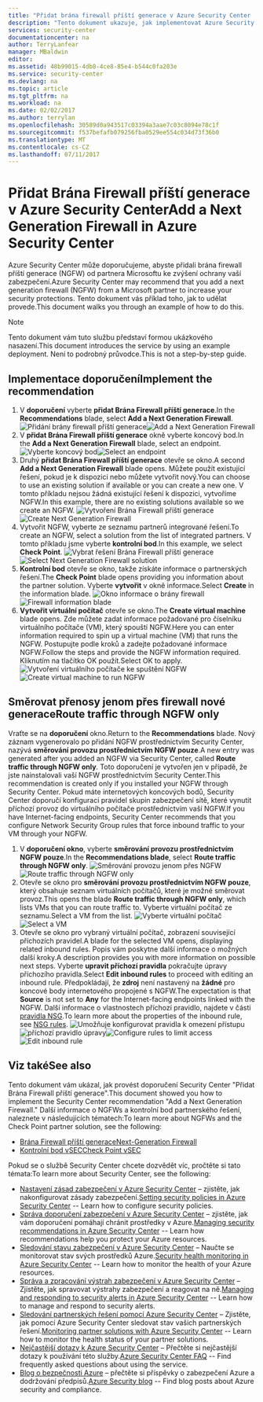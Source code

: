 ```yaml
---
title: "Přidat brána firewall příští generace v Azure Security Center | Microsoft Docs"
description: "Tento dokument ukazuje, jak implementovat Azure Security Center doporučení ** přidat další generace brány Firewall ** a ** trasy traffice prostřednictvím NGFW pouze **."
services: security-center
documentationcenter: na
author: TerryLanfear
manager: MBaldwin
editor: 
ms.assetid: 48b99015-4db8-4ce8-85e4-b544c0fa203e
ms.service: security-center
ms.devlang: na
ms.topic: article
ms.tgt_pltfrm: na
ms.workload: na
ms.date: 02/02/2017
ms.author: terrylan
ms.openlocfilehash: 30589d0a943517c03394a3aae7c03c8094e78c1f
ms.sourcegitcommit: f537befafb079256fba0529ee554c034d73f36b0
ms.translationtype: MT
ms.contentlocale: cs-CZ
ms.lasthandoff: 07/11/2017
---
```

# <a name="add-a-next-generation-firewall-in-azure-security-center"></a><span data-ttu-id="b472c-103">Přidat Brána Firewall příští generace v Azure Security Center</span><span class="sxs-lookup"><span data-stu-id="b472c-103">Add a Next Generation Firewall in Azure Security Center</span></span>
<span data-ttu-id="b472c-104">Azure Security Center může doporučujeme, abyste přidali brána firewall příští generace (NGFW) od partnera Microsoftu ke zvýšení ochrany vaší zabezpečení.</span><span class="sxs-lookup"><span data-stu-id="b472c-104">Azure Security Center may recommend that you add a next generation firewall (NGFW) from a Microsoft partner to increase your security protections.</span></span> <span data-ttu-id="b472c-105">Tento dokument vás příklad toho, jak to udělat provede.</span><span class="sxs-lookup"><span data-stu-id="b472c-105">This document walks you through an example of how to do this.</span></span>

> [!NOTE]
> <span data-ttu-id="b472c-106">Tento dokument vám tuto službu představí formou ukázkového nasazení.</span><span class="sxs-lookup"><span data-stu-id="b472c-106">This document introduces the service by using an example deployment.</span></span>  <span data-ttu-id="b472c-107">Není to podrobný průvodce.</span><span class="sxs-lookup"><span data-stu-id="b472c-107">This is not a step-by-step guide.</span></span>
>
>

## <a name="implement-the-recommendation"></a><span data-ttu-id="b472c-108">Implementace doporučení</span><span class="sxs-lookup"><span data-stu-id="b472c-108">Implement the recommendation</span></span>
1. <span data-ttu-id="b472c-109">V **doporučení** vyberte **přidat Brána Firewall příští generace**.</span><span class="sxs-lookup"><span data-stu-id="b472c-109">In the **Recommendations** blade, select **Add a Next Generation Firewall**.</span></span>
   <span data-ttu-id="b472c-110">![Přidání brány firewall příští generace][1]</span><span class="sxs-lookup"><span data-stu-id="b472c-110">![Add a Next Generation Firewall][1]</span></span>
2. <span data-ttu-id="b472c-111">V **přidat Brána Firewall příští generace** okně vyberte koncový bod.</span><span class="sxs-lookup"><span data-stu-id="b472c-111">In the **Add a Next Generation Firewall** blade, select an endpoint.</span></span>
   <span data-ttu-id="b472c-112">![Vyberte koncový bod][2]</span><span class="sxs-lookup"><span data-stu-id="b472c-112">![Select an endpoint][2]</span></span>
3. <span data-ttu-id="b472c-113">Druhý **přidat Brána Firewall příští generace** otevře se okno.</span><span class="sxs-lookup"><span data-stu-id="b472c-113">A second **Add a Next Generation Firewall** blade opens.</span></span> <span data-ttu-id="b472c-114">Můžete použít existující řešení, pokud je k dispozici nebo můžete vytvořit nový.</span><span class="sxs-lookup"><span data-stu-id="b472c-114">You can choose to use an existing solution if available or you can create a new one.</span></span> <span data-ttu-id="b472c-115">V tomto příkladu nejsou žádná existující řešení k dispozici, vytvoříme NGFW.</span><span class="sxs-lookup"><span data-stu-id="b472c-115">In this example, there are no existing solutions available so we create an NGFW.</span></span>
   <span data-ttu-id="b472c-116">![Vytvoření Brána Firewall příští generace][3]</span><span class="sxs-lookup"><span data-stu-id="b472c-116">![Create Next Generation Firewall][3]</span></span>
4. <span data-ttu-id="b472c-117">Vytvořit NGFW, vyberte ze seznamu partnerů integrované řešení.</span><span class="sxs-lookup"><span data-stu-id="b472c-117">To create an NGFW, select a solution from the list of integrated partners.</span></span> <span data-ttu-id="b472c-118">V tomto příkladu jsme vyberte **kontrolní bod**.</span><span class="sxs-lookup"><span data-stu-id="b472c-118">In this example, we select **Check Point**.</span></span>
   <span data-ttu-id="b472c-119">![Vybrat řešení Brána Firewall příští generace][4]</span><span class="sxs-lookup"><span data-stu-id="b472c-119">![Select Next Generation Firewall solution][4]</span></span>
5. <span data-ttu-id="b472c-120">**Kontrolní bod** otevře se okno, takže získáte informace o partnerských řešení.</span><span class="sxs-lookup"><span data-stu-id="b472c-120">The **Check Point** blade opens providing you information about the partner solution.</span></span> <span data-ttu-id="b472c-121">Vyberte **vytvořit** v okně informace.</span><span class="sxs-lookup"><span data-stu-id="b472c-121">Select **Create** in the information blade.</span></span>
   <span data-ttu-id="b472c-122">![Okno informace o brány firewall][5]</span><span class="sxs-lookup"><span data-stu-id="b472c-122">![Firewall information blade][5]</span></span>
6. <span data-ttu-id="b472c-123">**Vytvořit virtuální počítač** otevře se okno.</span><span class="sxs-lookup"><span data-stu-id="b472c-123">The **Create virtual machine** blade opens.</span></span> <span data-ttu-id="b472c-124">Zde můžete zadat informace požadované pro číselníku virtuálního počítače (VM), který spouští NGFW.</span><span class="sxs-lookup"><span data-stu-id="b472c-124">Here you can enter information required to spin up a virtual machine (VM) that runs the NGFW.</span></span> <span data-ttu-id="b472c-125">Postupujte podle kroků a zadejte požadované informace NGFW.</span><span class="sxs-lookup"><span data-stu-id="b472c-125">Follow the steps and provide the NGFW information required.</span></span> <span data-ttu-id="b472c-126">Kliknutím na tlačítko OK použít.</span><span class="sxs-lookup"><span data-stu-id="b472c-126">Select OK to apply.</span></span>
   <span data-ttu-id="b472c-127">![Vytvoření virtuálního počítače ke spuštění NGFW][6]</span><span class="sxs-lookup"><span data-stu-id="b472c-127">![Create virtual machine to run NGFW][6]</span></span>

## <a name="route-traffic-through-ngfw-only"></a><span data-ttu-id="b472c-128">Směrovat přenosy jenom přes firewall nové generace</span><span class="sxs-lookup"><span data-stu-id="b472c-128">Route traffic through NGFW only</span></span>
<span data-ttu-id="b472c-129">Vraťte se na **doporučení** okno.</span><span class="sxs-lookup"><span data-stu-id="b472c-129">Return to the **Recommendations** blade.</span></span> <span data-ttu-id="b472c-130">Nový záznam vygenerovalo po přidání NGFW prostřednictvím Security Center, nazývá **směrování provozu prostřednictvím NGFW pouze**.</span><span class="sxs-lookup"><span data-stu-id="b472c-130">A new entry was generated after you added an NGFW via Security Center, called **Route traffic through NGFW only**.</span></span> <span data-ttu-id="b472c-131">Toto doporučení je vytvořen jen v případě, že jste nainstalovali vaší NGFW prostřednictvím Security Center.</span><span class="sxs-lookup"><span data-stu-id="b472c-131">This recommendation is created only if you installed your NGFW through Security Center.</span></span> <span data-ttu-id="b472c-132">Pokud máte internetových koncových bodů, Security Center doporučí konfiguraci pravidel skupin zabezpečení sítě, které vynutit příchozí provoz do virtuálního počítače prostřednictvím vaší NGFW.</span><span class="sxs-lookup"><span data-stu-id="b472c-132">If you have Internet-facing endpoints, Security Center recommends that you configure Network Security Group rules that force inbound traffic to your VM through your NGFW.</span></span>

1. <span data-ttu-id="b472c-133">V **doporučení okno**, vyberte **směrování provozu prostřednictvím NGFW pouze**.</span><span class="sxs-lookup"><span data-stu-id="b472c-133">In the **Recommendations blade**, select **Route traffic through NGFW only**.</span></span>
   <span data-ttu-id="b472c-134">![Směrování provozu jenom přes NGFW][7]</span><span class="sxs-lookup"><span data-stu-id="b472c-134">![Route traffic through NGFW only][7]</span></span>
2. <span data-ttu-id="b472c-135">Otevře se okno pro **směrování provozu prostřednictvím NGFW pouze**, který obsahuje seznam virtuálních počítačů, které je možné směrovat provoz.</span><span class="sxs-lookup"><span data-stu-id="b472c-135">This opens the blade **Route traffic through NGFW only**, which lists VMs that you can route traffic to.</span></span> <span data-ttu-id="b472c-136">Vyberte virtuální počítač ze seznamu.</span><span class="sxs-lookup"><span data-stu-id="b472c-136">Select a VM from the list.</span></span>
   <span data-ttu-id="b472c-137">![Vyberte virtuální počítač][8]</span><span class="sxs-lookup"><span data-stu-id="b472c-137">![Select a VM][8]</span></span>
3. <span data-ttu-id="b472c-138">Otevře se okno pro vybraný virtuální počítač, zobrazení související příchozích pravidel.</span><span class="sxs-lookup"><span data-stu-id="b472c-138">A blade for the selected VM opens, displaying related inbound rules.</span></span> <span data-ttu-id="b472c-139">Popis vám poskytne další informace o možných další kroky.</span><span class="sxs-lookup"><span data-stu-id="b472c-139">A description provides you with more information on possible next steps.</span></span> <span data-ttu-id="b472c-140">Vyberte **upravit příchozí pravidla** pokračujte úpravy příchozího pravidla.</span><span class="sxs-lookup"><span data-stu-id="b472c-140">Select **Edit inbound rules** to proceed with editing an inbound rule.</span></span> <span data-ttu-id="b472c-141">Předpokládají, že **zdroj** není nastavený na **žádné** pro koncové body internetového propojené s NGFW.</span><span class="sxs-lookup"><span data-stu-id="b472c-141">The expectation is that **Source** is not set to **Any** for the Internet-facing endpoints linked with the NGFW.</span></span> <span data-ttu-id="b472c-142">Další informace o vlastnostech příchozí pravidlo, najdete v části [pravidla NSG](../virtual-network/virtual-networks-nsg.md#nsg-rules).</span><span class="sxs-lookup"><span data-stu-id="b472c-142">To learn more about the properties of the inbound rule, see [NSG rules](../virtual-network/virtual-networks-nsg.md#nsg-rules).</span></span>
   <span data-ttu-id="b472c-143">![Umožňuje konfigurovat pravidla k omezení přístupu][9]
   ![příchozí pravidlo úpravy][10]</span><span class="sxs-lookup"><span data-stu-id="b472c-143">![Configure rules to limit access][9]
![Edit inbound rule][10]</span></span>

## <a name="see-also"></a><span data-ttu-id="b472c-144">Viz také</span><span class="sxs-lookup"><span data-stu-id="b472c-144">See also</span></span>
<span data-ttu-id="b472c-145">Tento dokument vám ukázal, jak provést doporučení Security Center "Přidat Brána Firewall příští generace".</span><span class="sxs-lookup"><span data-stu-id="b472c-145">This document showed you how to implement the Security Center recommendation "Add a Next Generation Firewall."</span></span> <span data-ttu-id="b472c-146">Další informace o NGFWs a kontrolní bod partnerského řešení, naleznete v následujících tématech:</span><span class="sxs-lookup"><span data-stu-id="b472c-146">To learn more about NGFWs and the Check Point partner solution, see the following:</span></span>

* [<span data-ttu-id="b472c-147">Brána Firewall příští generace</span><span class="sxs-lookup"><span data-stu-id="b472c-147">Next-Generation Firewall</span></span>](https://en.wikipedia.org/wiki/Next-Generation_Firewall)
* [<span data-ttu-id="b472c-148">Kontrolní bod vSEC</span><span class="sxs-lookup"><span data-stu-id="b472c-148">Check Point vSEC</span></span>](https://azure.microsoft.com/marketplace/partners/checkpoint/check-point-r77-10/)

<span data-ttu-id="b472c-149">Pokud se o službě Security Center chcete dozvědět víc, pročtěte si tato témata:</span><span class="sxs-lookup"><span data-stu-id="b472c-149">To learn more about Security Center, see the following:</span></span>

* <span data-ttu-id="b472c-150">[Nastavení zásad zabezpečení v Azure Security Center](security-center-policies.md) – zjistěte, jak nakonfigurovat zásady zabezpečení.</span><span class="sxs-lookup"><span data-stu-id="b472c-150">[Setting security policies in Azure Security Center](security-center-policies.md) -- Learn how to configure security policies.</span></span>
* <span data-ttu-id="b472c-151">[Správa doporučení zabezpečení v Azure Security Center](security-center-recommendations.md) – zjistěte, jak vám doporučení pomáhají chránit prostředky v Azure.</span><span class="sxs-lookup"><span data-stu-id="b472c-151">[Managing security recommendations in Azure Security Center](security-center-recommendations.md) -- Learn how recommendations help you protect your Azure resources.</span></span>
* <span data-ttu-id="b472c-152">[Sledování stavu zabezpečení v Azure Security Center](security-center-monitoring.md) – Naučte se monitorovat stav svých prostředků Azure.</span><span class="sxs-lookup"><span data-stu-id="b472c-152">[Security health monitoring in Azure Security Center](security-center-monitoring.md) -- Learn how to monitor the health of your Azure resources.</span></span>
* <span data-ttu-id="b472c-153">[Správa a zpracování výstrah zabezpečení v Azure Security Center](security-center-managing-and-responding-alerts.md) – Zjistěte, jak spravovat výstrahy zabezpečení a reagovat na ně.</span><span class="sxs-lookup"><span data-stu-id="b472c-153">[Managing and responding to security alerts in Azure Security Center](security-center-managing-and-responding-alerts.md) -- Learn how to manage and respond to security alerts.</span></span>
* <span data-ttu-id="b472c-154">[Sledování partnerských řešení pomocí Azure Security Center](security-center-partner-solutions.md) – Zjistěte, jak pomocí Azure Security Center sledovat stav vašich partnerských řešení.</span><span class="sxs-lookup"><span data-stu-id="b472c-154">[Monitoring partner solutions with Azure Security Center](security-center-partner-solutions.md) -- Learn how to monitor the health status of your partner solutions.</span></span>
* <span data-ttu-id="b472c-155">[Nejčastější dotazy k Azure Security Center](security-center-faq.md) – Přečtěte si nejčastější dotazy k používání této služby.</span><span class="sxs-lookup"><span data-stu-id="b472c-155">[Azure Security Center FAQ](security-center-faq.md) -- Find frequently asked questions about using the service.</span></span>
* <span data-ttu-id="b472c-156">[Blog o bezpečnosti Azure](http://blogs.msdn.com/b/azuresecurity/) – přečtěte si příspěvky o zabezpečení Azure a dodržování předpisů.</span><span class="sxs-lookup"><span data-stu-id="b472c-156">[Azure Security blog](http://blogs.msdn.com/b/azuresecurity/) -- Find blog posts about Azure security and compliance.</span></span>

<!--Image references-->
[1]: ./media/security-center-add-next-gen-firewall/add-next-gen-firewall.png
[2]: ./media/security-center-add-next-gen-firewall/select-an-endpoint.png
[3]: ./media/security-center-add-next-gen-firewall/create-new-next-gen-firewall.png
[4]: ./media/security-center-add-next-gen-firewall/select-next-gen-firewall.png
[5]: ./media/security-center-add-next-gen-firewall/firewall-solution-info-blade.png
[6]: ./media/security-center-add-next-gen-firewall/create-virtual-machine.png
[7]: ./media/security-center-add-next-gen-firewall/route-traffic-through-ngfw.png
[8]: ./media/security-center-add-next-gen-firewall/select-vm.png
[9]: ./media/security-center-add-next-gen-firewall/configure-rules-to-limit-access.png
[10]: ./media/security-center-add-next-gen-firewall/edit-inbound-rule.png
